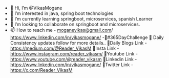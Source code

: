 - 👋 Hi, I’m @VikasMogane
- 👀 I’m interested in java, spring boot technologies
- 🌱 I’m currently learning springboot, microservices, spanish Learner
- 💞️ I’m looking to collaborate on springboot and microservices.
- 📫 How to reach me - moganevikas@gmail.com/ https://www.linkedin.com/in/vikasmogane/
-🌟#365DayChallenge 🌟
  Daily Consistency updates follow for more details.. 
  📌Daily Blogs Link  - https://medium.com/@Reader_VikasM
  📌Insta Link        - https://www.instagram.com/reader_vikasm/
  📌Youtube Link      - https://www.youtube.com/@reader_vikasm
  📌Linkedin Link     - https://www.linkedin.com/in/vikasmogane/
  📌Twitter Link      - https://x.com/Reader_VikasM


<!---
VikasMogane/VikasMogane is a ✨ special ✨ repository because its `README.md` (this file) appears on your GitHub profile.
You can click the Preview link to take a look at your changes.
--->
